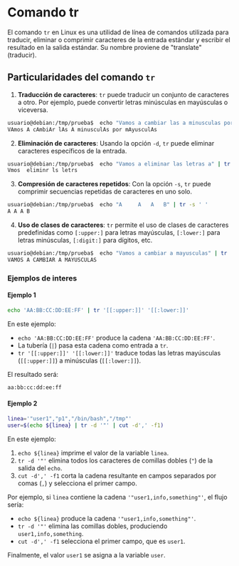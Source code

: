 # Comando tr

El comando `tr` en Linux es una utilidad de línea de comandos utilizada para traducir, eliminar o comprimir caracteres de la entrada estándar y escribir el resultado en la salida estándar. Su nombre proviene de "translate" (traducir).

## Particularidades del comando `tr`

1. **Traducción de caracteres**: `tr` puede traducir un conjunto de caracteres a otro. Por ejemplo, puede convertir letras minúsculas en mayúsculas o viceversa.

```bash
usuario@debian:/tmp/prueba$  echo "Vamos a cambiar las a minusculas por mayusculas" | tr 'a' 'A'
VAmos A cAmbiAr lAs A minusculAs por mAyusculAs
```

2. **Eliminación de caracteres**: Usando la opción `-d`, `tr` puede eliminar caracteres específicos de la entrada.

```bash
usuario@debian:/tmp/prueba$  echo "Vamos a eliminar las letras a" | tr -d 'a'
Vmos  eliminr ls letrs
```

3. **Compresión de caracteres repetidos**: Con la opción `-s`, `tr` puede comprimir secuencias repetidas de caracteres en uno solo.

```bash
usuario@debian:/tmp/prueba$  echo "A     A   A   B" | tr -s ' '
A A A B
```

4. **Uso de clases de caracteres**: `tr` permite el uso de clases de caracteres predefinidas como `[:upper:]` para letras mayúsculas, `[:lower:]` para letras minúsculas, `[:digit:]` para dígitos, etc.

```bash
usuario@debian:/tmp/prueba$  echo "Vamos a cambiar a mayusculas" | tr '[[:lower:]]' '[[:upper:]]'
VAMOS A CAMBIAR A MAYUSCULAS
```

### Ejemplos de interes

#### Ejemplo 1

```bash
echo 'AA:BB:CC:DD:EE:FF' | tr '[[:upper:]]' '[[:lower:]]'
```

En este ejemplo:

- `echo 'AA:BB:CC:DD:EE:FF'` produce la cadena `'AA:BB:CC:DD:EE:FF'`.
- La tubería (`|`) pasa esta cadena como entrada a `tr`.
- `tr '[[:upper:]]' '[[:lower:]]'` traduce todas las letras mayúsculas (`[[:upper:]]`) a minúsculas (`[[:lower:]]`).

El resultado será:

```bash
aa:bb:cc:dd:ee:ff
```

#### Ejemplo 2

```bash
linea='"user1","p1","/bin/bash","/tmp"'
user=$(echo ${linea} | tr -d '"' | cut -d',' -f1)
```

En este ejemplo:

1. `echo ${linea}` imprime el valor de la variable `linea`.
2. `tr -d '"'` elimina todos los caracteres de comillas dobles (`"`) de la salida del `echo`.
3. `cut -d',' -f1` corta la cadena resultante en campos separados por comas (`,`) y selecciona el primer campo.

Por ejemplo, si `linea` contiene la cadena `'"user1,info,something"'`, el flujo sería:

- `echo ${linea}` produce la cadena `'"user1,info,something"'`.
- `tr -d '"'` elimina las comillas dobles, produciendo `user1,info,something`.
- `cut -d',' -f1` selecciona el primer campo, que es `user1`.

Finalmente, el valor `user1` se asigna a la variable `user`.
